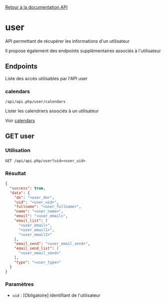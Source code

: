 [Retour à la documentation API](../README.md)

# user

API permettant de récupérer les informations d'un utilisateur

Il propose également des endpoints supplémentaires associés à l'utilisateur

## Endpoints

Liste des accès utilisables par l'API user

### calendars

```url
/api/api.php/user/calendars
```

Lister les calendriers associés à un utilisateur

Voir [calendars](calendars/README.md)

## GET user

### Utilisation

```url
GET /api/api.php/user?uid=<user_uid>
```

### Résultat

```json
{
  "success": true,
  "data": {
    "dn": "<user_dn>",
    "uid": "<user_uid>",
    "fullname": "<user_fullname>",
    "name": "<user_name>",
    "email": "<user_email>",
    "email_list": [
      "<user_email>",
      "<user_email1>",
      "<user_email2>"
    ],
    "email_send": "<user_email_send>",
    "email_send_list": [
      "<user_email_send>"
    ],
    "type": "<user_type>"
  }
}
```

### Paramètres

 - `uid` : [Obligatoire] identifiant de l'utilisateur
